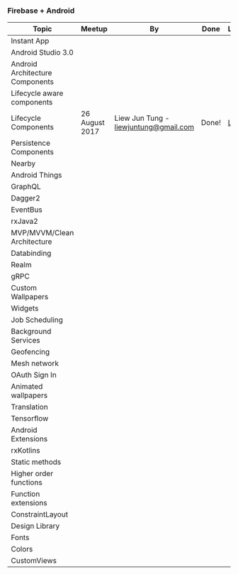 ### Firebase + Android

|Topic | Meetup | By | Done | Link |
| --- | --- | --- | --- | --- |
|Instant App | | | |
|Android Studio 3.0 | | | |
|Android Architecture Components | | | |
|Lifecycle aware components | | | |
|Lifecycle Components | 26 August 2017 | Liew Jun Tung - liewjuntung@gmail.com | Done! | [Link](https://codelabs.developers.google.com/codelabs/android-lifecycles/index.html)
|Persistence Components | | | |
|Nearby | | | |
|Android Things | | | |
|GraphQL | | | |
|Dagger2 | | | |
|EventBus | | | |
|rxJava2 | | | |
|MVP/MVVM/Clean Architecture | | | |
|Databinding | | | |
|Realm | | | |
|gRPC | | | |
|Custom Wallpapers | | | |
|Widgets | | | |
|Job Scheduling | | | |
|Background Services | | | |
|Geofencing | | | |
|Mesh network | | | |
|OAuth Sign In | | | |
|Animated wallpapers | | | |
|Translation | | | |
|Tensorflow | | | |
|Android Extensions | | | |
|rxKotlins | | | |
|Static methods | | | |
|Higher order functions | | | |
|Function extensions | | | |
|ConstraintLayout | | | |
|Design Library  | | | |
|Fonts | | | |
|Colors | | | |
|CustomViews | | | |
